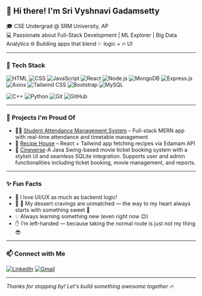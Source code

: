 ## 👋 Hi there! I'm Sri Vyshnavi Gadamsetty

🎓 CSE Undergrad @ SRM University, AP  
💻 Passionate about Full-Stack Development | ML Explorer | Big Data Analytics 
🌐 Building apps that blend ✨ logic + 🔥 UI

---

### 🚀 Tech Stack
![HTML](https://img.shields.io/badge/-HTML5-E34F26?style=flat-square&logo=html5&logoColor=white)
![CSS](https://img.shields.io/badge/-CSS3-1572B6?style=flat-square&logo=css3)
![JavaScript](https://img.shields.io/badge/-JavaScript-F7DF1E?style=flat-square&logo=javascript&logoColor=black)
![React](https://img.shields.io/badge/-React-61DAFB?style=flat-square&logo=react)
![Node.js](https://img.shields.io/badge/-Node.js-339933?style=flat-square&logo=node-dot-js)
![MongoDB](https://img.shields.io/badge/-MongoDB-4EA94B?style=flat-square&logo=mongodb)
![Express.js](https://img.shields.io/badge/-Express.js-000000?style=flat-square&logo=express&logoColor=white)
![Axios](https://img.shields.io/badge/-Axios-5A29E4?style=flat-square&logo=axios&logoColor=white)
![Tailwind CSS](https://img.shields.io/badge/-TailwindCSS-06B6D4?style=flat-square&logo=tailwind-css&logoColor=white)
![Bootstrap](https://img.shields.io/badge/-Bootstrap-7952B3?style=flat-square&logo=bootstrap&logoColor=white)
![MySQL](https://img.shields.io/badge/-MySQL-4479A1?style=flat-square&logo=mysql&logoColor=white)

![C++](https://img.shields.io/badge/-C++-00599C?style=flat-square&logo=cplusplus)
![Python](https://img.shields.io/badge/-Python-3776AB?style=flat-square&logo=python)
![Git](https://img.shields.io/badge/-Git-F05032?style=flat-square&logo=git)
![GitHub](https://img.shields.io/badge/-GitHub-181717?style=flat-square&logo=github)


---

### 🧩 Projects I'm Proud Of
- 🧑‍🏫 [Student Attendance Management System](https://github.com/vyshnaviGadamsetty/Student_attenadance_system) – Full-stack MERN app with real-time attendance and timetable management
- 🎯 [Recipe House](https://github.com/vyshnaviGadamsetty/recipe-house) – React + Tailwind app fetching recipes via Edamam API
- 🎥 [Cineverse](https://github.com/vyshnaviGadamsetty/Cineverse)-A Java Swing-based movie ticket booking system with a stylish UI and seamless SQLite integration. Supports user and admin functionalities including ticket booking, movie management, and reports.


---

### ✨ Fun Facts
- 💬 I love UI/UX as much as backend logic!
- 🧁 🧁 My dessert cravings are unmatched — the way to my heart always starts with something sweet 🤗
- 💡 Always learning something new (even right now 😉)
- ✋ I’m left-handed — because taking the normal route is just not my thing 😎

---

### 📫 Connect with Me

[![LinkedIn](https://img.shields.io/badge/-LinkedIn-blue?style=flat-square&logo=linkedin)](https://www.linkedin.com/in/srivyshnavigadamsetty/)
[![Gmail](https://img.shields.io/badge/-Gmail-D14836?style=flat-square&logo=gmail&logoColor=white)](mailto:vyshnavigadamsetty@gmail.com)

---


_Thanks for stopping by! Let's build something awesome together 🔥_
